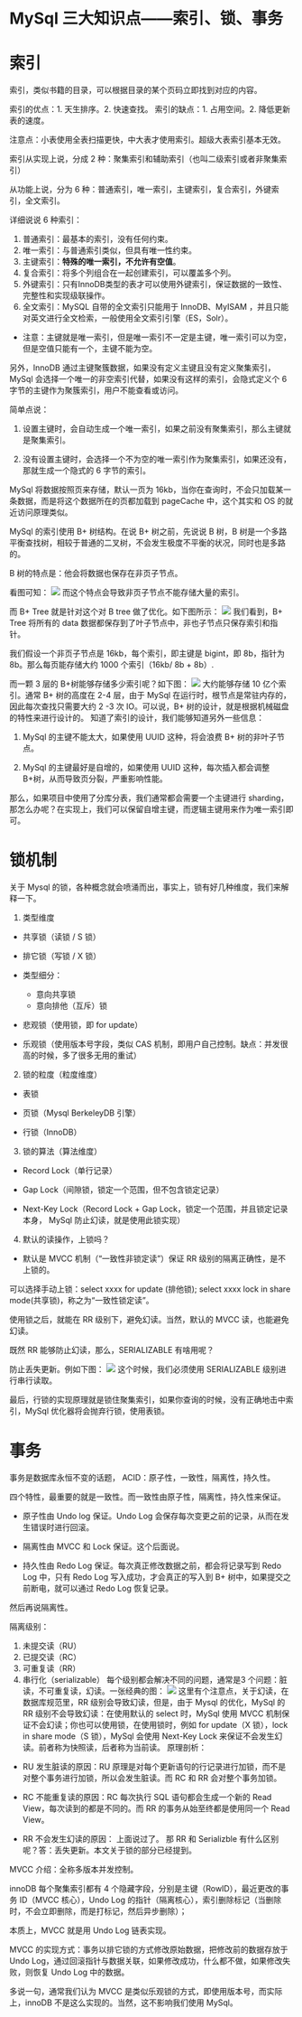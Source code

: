 # MySql 三大知识点——索引、锁、事务 
# 索引
索引，类似书籍的目录，可以根据目录的某个页码立即找到对应的内容。

索引的优点：1. 天生排序。2. 快速查找。
索引的缺点：1. 占用空间。2. 降低更新表的速度。

注意点：小表使用全表扫描更快，中大表才使用索引。超级大表索引基本无效。

索引从实现上说，分成 2 种：聚集索引和辅助索引（也叫二级索引或者非聚集索引）

从功能上说，分为 6 种：普通索引，唯一索引，主键索引，复合索引，外键索引，全文索引。

详细说说 6 种索引：

1. 普通索引：最基本的索引，没有任何约束。
2. 唯一索引：与普通索引类似，但具有唯一性约束。
3. 主键索引：**特殊的唯一索引，不允许有空值**。
4. 复合索引：将多个列组合在一起创建索引，可以覆盖多个列。
5. 外键索引：只有InnoDB类型的表才可以使用外键索引，保证数据的一致性、完整性和实现级联操作。
6. 全文索引：MySQL 自带的全文索引只能用于 InnoDB、MyISAM ，并且只能对英文进行全文检索，一般使用全文索引引擎（ES，Solr）。

- 注意：主键就是唯一索引，但是唯一索引不一定是主键，唯一索引可以为空，但是空值只能有一个，主键不能为空。

另外，InnoDB 通过主键聚簇数据，如果没有定义主键且没有定义聚集索引， MySql 会选择一个唯一的非空索引代替，如果没有这样的索引，会隐式定义个 6 字节的主键作为聚簇索引，用户不能查看或访问。

简单点说：

1. 设置主键时，会自动生成一个唯一索引，如果之前没有聚集索引，那么主键就是聚集索引。

2. 没有设置主键时，会选择一个不为空的唯一索引作为聚集索引，如果还没有，那就生成一个隐式的 6 字节的索引。

MySql 将数据按照页来存储，默认一页为 16kb，当你在查询时，不会只加载某一条数据，而是将这个数据所在的页都加载到 pageCache 中，这个其实和 OS 的就近访问原理类似。

MySql 的索引使用 B+ 树结构。在说 B+ 树之前，先说说 B 树，B 树是一个多路平衡查找树，相较于普通的二叉树，不会发生极度不平衡的状况，同时也是多路的。

B 树的特点是：他会将数据也保存在非页子节点。

看图可知：
![](../image/441.png)
而这个特点会导致非页子节点不能存储大量的索引。

而 B+ Tree 就是针对这个对 B tree 做了优化。如下图所示：
![](../image/442.png)
我们看到，B+ Tree 将所有的 data 数据都保存到了叶子节点中，非也子节点只保存索引和指针。

我们假设一个非页子节点是 16kb，每个索引，即主键是 bigint，即 8b，指针为 8b。那么每页能存储大约 1000 个索引（16kb/ 8b + 8b）.

而一颗 3 层的 B+树能够存储多少索引呢？如下图：
![](../image/443.png)
大约能够存储 10 亿个索引。通常 B+ 树的高度在 2-4 层，由于 MySql 在运行时，根节点是常驻内存的，因此每次查找只需要大约 2 -3 次 IO。可以说，B+ 树的设计，就是根据机械磁盘的特性来进行设计的。
知道了索引的设计，我们能够知道另外一些信息：

1. MySql 的主键不能太大，如果使用 UUID 这种，将会浪费 B+ 树的非叶子节点。

2. MySql 的主键最好是自增的，如果使用 UUID 这种，每次插入都会调整 B+树，从而导致页分裂，严重影响性能。

那么，如果项目中使用了分库分表，我们通常都会需要一个主键进行 sharding，那怎么办呢？在实现上，我们可以保留自增主键，而逻辑主键用来作为唯一索引即可。
# 锁机制
关于 Mysql 的锁，各种概念就会喷涌而出，事实上，锁有好几种维度，我们来解释一下。
1. 类型维度
 - 共享锁（读锁 / S 锁）

 - 排它锁（写锁 / X 锁）

 - 类型细分：
   - 意向共享锁 
   - 意向排他（互斥）锁

 - 悲观锁（使用锁，即 for update）
 - 乐观锁（使用版本号字段，类似 CAS 机制，即用户自己控制。缺点：并发很高的时候，多了很多无用的重试）

2. 锁的粒度（粒度维度）

 - 表锁

 - 页锁（Mysql BerkeleyDB 引擎）

 - 行锁（InnoDB）

3. 锁的算法（算法维度）

 - Record Lock（单行记录）

 - Gap Lock（间隙锁，锁定一个范围，但不包含锁定记录）

 - Next-Key Lock（Record Lock + Gap Lock，锁定一个范围，并且锁定记录本身， MySql 防止幻读，就是使用此锁实现）

4. 默认的读操作，上锁吗？

 - 默认是 MVCC 机制（“一致性非锁定读”）保证 RR 级别的隔离正确性，是不上锁的。

 可以选择手动上锁：select xxxx for update (排他锁); select xxxx lock in share mode(共享锁)，称之为“一致性锁定读”。

使用锁之后，就能在 RR 级别下，避免幻读。当然，默认的 MVCC 读，也能避免幻读。

既然 RR 能够防止幻读，那么，SERIALIZABLE 有啥用呢？

防止丢失更新。例如下图：
![](../image/444.png)
这个时候，我们必须使用 SERIALIZABLE 级别进行串行读取。

最后，行锁的实现原理就是锁住聚集索引，如果你查询的时候，没有正确地击中索引，MySql 优化器将会抛弃行锁，使用表锁。
# 事务
事务是数据库永恒不变的话题， ACID：原子性，一致性，隔离性，持久性。

四个特性，最重要的就是一致性。而一致性由原子性，隔离性，持久性来保证。

- 原子性由 Undo log 保证。Undo Log 会保存每次变更之前的记录，从而在发生错误时进行回滚。

- 隔离性由 MVCC 和 Lock 保证。这个后面说。

- 持久性由 Redo Log 保证。每次真正修改数据之前，都会将记录写到 Redo Log 中，只有 Redo Log 写入成功，才会真正的写入到 B+ 树中，如果提交之前断电，就可以通过 Redo Log 恢复记录。

然后再说隔离性。

隔离级别：
1. 未提交读（RU）
2. 已提交读（RC）
3. 可重复读（RR）
4. 串行化（serializable）
每个级别都会解决不同的问题，通常是3 个问题：脏读，不可重复读，幻读。一张经典的图：
![](../image/445.png)
这里有个注意点，关于幻读，在数据库规范里，RR 级别会导致幻读，但是，由于 Mysql 的优化，MySql 的 RR 级别不会导致幻读：在使用默认的 select 时，MySql 使用 MVCC 机制保证不会幻读；你也可以使用锁，在使用锁时，例如 for update（X 锁），lock in share mode（S 锁），MySql 会使用 Next-Key Lock 来保证不会发生幻读。前者称为快照读，后者称为当前读。
原理剖析：
- RU 发生脏读的原因：RU 原理是对每个更新语句的行记录进行加锁，而不是对整个事务进行加锁，所以会发生脏读。而 RC 和 RR 会对整个事务加锁。

- RC 不能重复读的原因：RC 每次执行 SQL 语句都会生成一个新的 Read View，每次读到的都是不同的。而 RR 的事务从始至终都是使用同一个 Read View。

- RR 不会发生幻读的原因： 上面说过了。
那 RR 和 Serializble 有什么区别呢？答：丢失更新。本文关于锁的部分已经提到。

MVCC 介绍：全称多版本并发控制。

innoDB 每个聚集索引都有 4 个隐藏字段，分别是主键（RowID），最近更改的事务 ID（MVCC 核心），Undo Log 的指针（隔离核心），索引删除标记（当删除时，不会立即删除，而是打标记，然后异步删除）；

本质上，MVCC 就是用 Undo Log 链表实现。

MVCC 的实现方式：事务以排它锁的方式修改原始数据，把修改前的数据存放于 Undo Log，通过回滚指针与数据关联，如果修改成功，什么都不做，如果修改失败，则恢复 Undo Log 中的数据。

多说一句，通常我们认为 MVCC 是类似乐观锁的方式，即使用版本号，而实际上，innoDB 不是这么实现的。当然，这不影响我们使用 MySql。